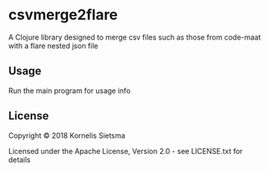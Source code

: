 # csvmerge2flare

A Clojure library designed to merge csv files such as those from code-maat with a flare nested json file

## Usage

Run the main program for usage info

## License

Copyright © 2018 Kornelis Sietsma

Licensed under the Apache License, Version 2.0 - see LICENSE.txt for details
